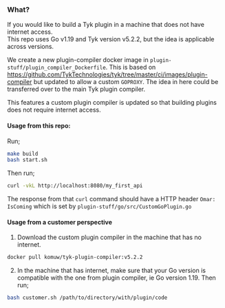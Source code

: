 ### What?
If you would like to build a Tyk plugin in a machine that does not have internet access.      
This repo uses Go v1.19 and Tyk version v5.2.2, but the idea is applicable across versions.       

We create a new plugin-compiler docker image in `plugin-stuff/plugin_compiler_Dockerfile`. This is based on https://github.com/TykTechnologies/tyk/tree/master/ci/images/plugin-compiler but updated to allow a custom `GOPROXY`. The idea in here could be transferred over to the main Tyk plugin compiler.         

This features a custom plugin compiler is updated so that building plugins does not require internet access.            

#### Usage from this repo:
Run;
```sh
make build
bash start.sh
```
Then run;
```sh
curl -vkL http://localhost:8080/my_first_api
```
The response from that `curl` command should have a HTTP header `Omar: IsComing` which is set by `plugin-stuff/go/src/CustomGoPlugin.go`     

#### Usage from a customer perspective
1. Download the custom plugin compiler in the machine that has no internet.
```sh
docker pull komuw/tyk-plugin-compiler:v5.2.2
```
2. In the machine that has internet, make sure that your Go version is compatible with the one from plugin compiler, ie Go version 1.19. Then run;
```sh
bash customer.sh /path/to/directory/with/plugin/code
```
